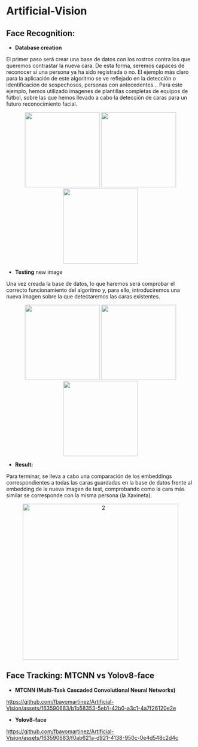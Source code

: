 # Artificial-Vision

## Face Recognition:


- **Database creation**

El primer paso será crear una base de datos con los rostros contra los que queremos contrastar la nueva cara. De esta forma, seremos capaces de reconocer si una persona ya ha sido registrada o no. El ejemplo más claro para la aplicación de este algoritmo se ve reflejado en la detección o identificación de sospechosos, personas con antecedentes... Para este ejemplo, hemos utilizado imagenes de plantillas completas de equipos de fútbol, sobre las que hemos llevado a cabo la detección de caras para un futuro reconocimiento facial. 

<p align="center">
<img src="https://github.com/fbayomartinez/Artificial-Vision/assets/163590683/174a269c-b736-44d7-b02e-3fa3f05f62a7" width="200"/> <img src="https://github.com/fbayomartinez/Artificial-Vision/assets/163590683/d9936c9a-bdaa-41b7-9ff5-8639cdd84101" width="200"/> <img src="https://github.com/fbayomartinez/Artificial-Vision/assets/163590683/fb82c9a7-42b4-490d-92a3-b9f5c1659e5b" width="200"/>
</p>

- **Testing** new image

Una vez creada la base de datos, lo que haremos será comprobar el correcto funcionamiento del algoritmo y, para ello, introduciremos una nueva imagen sobre la que detectaremos las caras existentes.

<p align="center">
<img src="https://github.com/fbayomartinez/Artificial-Vision/assets/163590683/09702d53-337a-4471-bcc5-41bba236b675" width="200"/> <img src="https://github.com/fbayomartinez/Artificial-Vision/assets/163590683/5a19f74e-b3c9-4b6b-a6d6-50e94fccb5e8" width="200"/> <img src="https://github.com/fbayomartinez/Artificial-Vision/assets/163590683/d13a1d55-a763-4252-8b88-254895f5964a" width="200"/>
</p>

- **Result:**

Para terminar, se lleva a cabo una comparación de los embeddings correspondientes a todas las caras guardadas en la base de datos frente al embedding de la nueva imagen de test, comprobando como la cara más similar se corresponde con la misma persona (la Xavineta).

<p align="center">
<img width="416" alt="2" src="https://github.com/fbayomartinez/Artificial-Vision/assets/163590683/159b0c7b-aadc-40af-8a6c-ffa402e71d8a">
</p>


## Face Tracking: MTCNN vs Yolov8-face

- **MTCNN (Multi-Task Cascaded Convolutional Neural Networks)**
  
https://github.com/fbayomartinez/Artificial-Vision/assets/163590683/b1b58353-5eb1-42b0-a3c1-4a7f26120e2e


- **Yolov8-face**
  
https://github.com/fbayomartinez/Artificial-Vision/assets/163590683/f0ab621a-d921-4138-950c-0e4d548c2d4c


